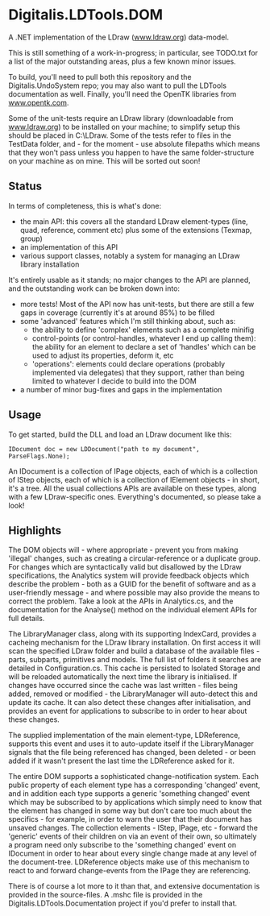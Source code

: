 Digitalis.LDTools.DOM
=====================

A .NET implementation of the LDraw (www.ldraw.org) data-model.

This is still something of a work-in-progress; in particular, see TODO.txt for a list of the major outstanding areas, plus a few known minor issues.

To build, you'll need to pull both this repository and the Digitalis.UndoSystem repo; you may also want to pull the LDTools documentation as well. Finally, you'll need the OpenTK libraries from www.opentk.com.

Some of the unit-tests require an LDraw library (downloadable from www.ldraw.org) to be installed on your machine; to simplify setup this should be placed in C:\LDraw.  Some of the tests refer to files in the TestData folder, and - for the moment - use absolute filepaths which means that they won't pass unless you happen to have the same folder-structure on your machine as on mine.  This will be sorted out soon!


Status
------

In terms of completeness, this is what's done:

 - the main API: this covers all the standard LDraw element-types (line, quad, reference, comment etc) plus some of the extensions (Texmap, group)
 - an implementation of this API
 - various support classes, notably a system for managing an LDraw library installation

It's entirely usable as it stands; no major changes to the API are planned, and the outstanding work can be broken down into:

 - more tests!  Most of the API now has unit-tests, but there are still a few gaps in coverage (currently it's at around 85%) to be filled
 - some 'advanced' features which I'm still thinking about, such as:
    - the ability to define 'complex' elements such as a complete minifig
    - control-points (or control-handles, whatever I end up calling them): the ability for an element to declare a set of 'handles' which can be used to adjust its properties, deform it, etc
    - 'operations': elements could declare operations (probably implemented via delegates) that they support, rather than being limited to whatever I decide to build into the DOM
 - a number of minor bug-fixes and gaps in the implementation



Usage
-----

To get started, build the DLL and load an LDraw document like this:

    IDocument doc = new LDDocument("path to my document", ParseFlags.None);

An IDocument is a collection of IPage objects, each of which is a collection of IStep objects, each of which is a collection of IElement objects - in short, it's a tree.  All the usual collections APIs are available on these types, along with a few LDraw-specific ones.  Everything's documented, so please take a look!



Highlights
----------

The DOM objects will - where appropriate - prevent you from making 'illegal' changes, such as creating a circular-reference or a duplicate group.  For changes which are syntactically valid but disallowed by the LDraw specifications, the Analytics system will provide feedback objects which describe the problem - both as a GUID for the benefit of software and as a user-friendly message - and where possible may also provide the means to correct the problem.  Take a look at the APIs in Analytics.cs, and the documentation for the Analyse() method on the individual element APIs for full details.



The LibraryManager class, along with its supporting IndexCard, provides a cacheing mechanism for the LDraw library installation.  On first access it will scan the specified LDraw folder and build a database of the available files - parts, subparts, primitives and models.  The full list of folders it searches are detailed in Configuration.cs.  This cache is persisted to Isolated Storage and will be reloaded automatically the next time the library is initialised.  If changes have occurred since the cache was last written - files being added, removed or modified - the LibraryManager will auto-detect this and update its cache.  It can also detect these changes after initialisation, and provides an event for applications to subscribe to in order to hear about these changes.

The supplied implementation of the main element-type, LDReference, supports this event and uses it to auto-update itself if the LibraryManager signals that the file being referenced has changed, been deleted - or been added if it wasn't present the last time the LDReference asked for it.



The entire DOM supports a sophisticated change-notification system.  Each public property of each element type has a corresponding 'changed' event, and in addition each type supports a generic 'something changed' event which may be subscribed to by applications which simply need to know that the element has changed in some way but don't care too much about the specifics - for example, in order to warn the user that their document has unsaved changes.  The collection elements - IStep, IPage, etc - forward the 'generic' events of their children on via an event of their own, so ultimately a program need only subscribe to the 'something changed' event on IDocument in order to hear about every single change made at any level of the document-tree.  LDReference objects make use of this mechanism to react to and forward change-events from the IPage they are referencing.



There is of course a lot more to it than that, and extensive documentation is provided in the source-files.  A .mshc file is provided in the Digitalis.LDTools.Documentation project if you'd prefer to install that.
